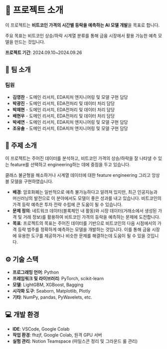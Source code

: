 # 📌 프로젝트 소개
이 프로젝트는 **비트코인 가격의 시간별 등락을 예측하는 AI 모델 개발**을 목표로 합니다. 

주요 목표는 비트코인 상승/하락 시계열 분류를 통해 금융 시장에서 활용 가능한 예측 모델을 만드는 것입니다.

**프로젝트 기간**: 2024.09.10~2024.09.26

## 👥 팀 소개
### 팀원
- **김영찬** - 도메인 리서치, EDA피처 엔지니어링 및 모델 구현 담당
- **박광진** - 도메인 리서치, EDA전처리 및 데이터 처리 담당
- **박재현** - 도메인 리서치, EDA전처리 및 데이터 처리 담당
- **배현우** - 도메인 리서치, EDA전처리 및 데이터 처리 담당
- **박세연** - 도메인 리서치, EDA피처 엔지니어링 및 모델 구현 담당
- **조유솔** - 도메인 리서치, EDA피처 엔지니어링 및 모델 구현 담당

## 🎯 주제 소개
이 프로젝트는 주어진 데이터를 분석하고, 비트코인 가격의 상승/하락을 잘 나타낼 수 있는 feature를 선택하고 engineering하는 데에 중점을 두고 있습니다.

클래스 불균형을 해소하거나 시계열 데이터에 대한 feature engineering 그리고 앙상블 모델을 구현하였습니다.

- **배경**: 암호화폐는 일반적으로 예측 불가능하다고 알려져 있지만, 최근 인공지능과 머신러닝의 발전으로 이 분야에서도 모델이 좋은 성과를 내고 있습니다. 비트코인의 가격 등락 예측은 투자 전략 수립에 큰 도움이 될 수 있습니다.
- **문제 정의**: 네트워크 데이터(블록체인 내 활동)와 시장 데이터(거래소에서 생성된 가격 및 거래 정보)를 활용하여 비트코인 가격의 등락을 예측하는 문제에 도전합니다. 
- **목표**: 프로젝트의 목표는 주어진 데이터를 기반으로 비트코인의 다음 시점에서의 가격 등락 범주를 정확하게 예측하는 모델을 개발하는 것입니다. 이를 통해 금융 시장에 유용한 도구를 제공하거나 비슷한 문제를 해결하는데 도움이 될 수 있을 것입니다.

## ⚙️ 기술 스택
- **프로그래밍 언어**: Python
- **프레임워크 및 라이브러리**: PyTorch, scikit-learn
- **모델**: LightGBM, XGBoost, Bagging
- **시각화 도구**: Seaborn, Matplotlib, Plotly
- **기타**: NumPy, pandas, PyWavelets, etc.

## 💻 개발 환경
- **IDE**: VSCode, Google Colab
- **작업 환경**: fhzjf, Google Colab, 원격 GPU 서버
- **실험 관리**: Notion Teamspace (마일스콘 정리 및 그라운드 룰 관리)


